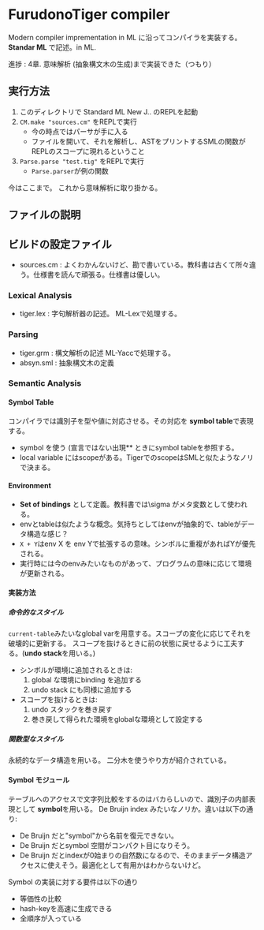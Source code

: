 # FurudonoTiger compiler
Modern compiler imprementation in ML に沿ってコンパイラを実装する。
**Standar ML** で記述。in ML.

進捗 : 4章. 意味解析 (抽象構文木の生成)まで実装できた（つもり）

## 実行方法

1. このディレクトリで Standard ML New J.. のREPLを起動
1. `CM.make "sources.cm"` をREPLで実行
    - 今の時点ではパーサが手に入る
    - ファイルを開いて、それを解析し、ASTをプリントするSMLの関数がREPLのスコープに現れるということ
1. `Parse.parse "test.tig"` をREPLで実行
   - `Parse.parser`が例の関数

今はここまで。
これから意味解析に取り掛かる。

## ファイルの説明

## ビルドの設定ファイル
- sources.cm : よくわかんないけど、勘で書いている。教科書は古くて所々違う。仕様書を読んで頑張る。仕様書は優しい。
  
### Lexical Analysis
- tiger.lex : 字句解析器の記述。 ML-Lexで処理する。

### Parsing
- tiger.grm : 構文解析の記述  ML-Yaccで処理する。
- absyn.sml : 抽象構文木の定義

### Semantic Analysis
#### Symbol Table
コンパイラでは識別子を型や値に対応させる。その対応を **symbol table**で表現する。
- symbol を使う (宣言ではない出現** ときにsymbol tableを参照する。
- local variable にはscopeがある。TigerでのscopeはSMLと似たようなノリで決まる。

#### Environment
- **Set of bindings** として定義。教科書では\sigma がメタ変数として使われる。
- envとtableは似たような概念。気持ちとしてはenvが抽象的で、tableがデータ構造な感じ？
- `X + Y`はenv X を env Yで拡張するの意味。シンボルに重複があればYが優先される。
- 実行時には今のenvみたいなものがあって、プログラムの意味に応じて環境が更新される。

#### 実装方法
##### 命令的なスタイル
`current-table`みたいなglobal varを用意する。スコープの変化に応じてそれを破壊的に更新する。
スコープを抜けるときに前の状態に戻せるように工夫する。(**undo stack**を用いる。)
- シンボルが環境に追加されるときは:
  1. global な環境にbinding を追加する
  2. undo stack にも同様に追加する
- スコープを抜けるときは:
  1. undo スタックを巻き戻す
  2. 巻き戻して得られた環境をglobalな環境として設定する


##### 関数型なスタイル
永続的なデータ構造を用いる。
二分木を使うやり方が紹介されている。

#### Symbol モジュール
テーブルへのアクセスで文字列比較をするのはバカらしいので、識別子の内部表現として **symbol**を用いる。
De Bruijn index みたいなノリか。違いは以下の通り:
- De Bruijn だと"symbol"から名前を復元できない。
- De Bruijn だとsymbol 空間がコンパクト目になりそう。
- De Bruijn だとindexが0始まりの自然数になるので、そのままデータ構造アクセスに使えそう。最適化として有用かはわからないけど。

Symbol の実装に対する要件は以下の通り
- 等価性の比較
- hash-keyを高速に生成できる
- 全順序が入っている
